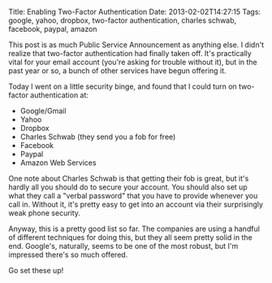 Title: Enabling Two-Factor Authentication
Date: 2013-02-02T14:27:15
Tags: google, yahoo, dropbox, two-factor authentication, charles schwab, facebook, paypal, amazon


This post is as much Public Service Announcement as anything else. I didn't realize that two-factor authentication had finally taken off. It's practically vital for your email account (you're asking for trouble without it), but in the past year or so, a bunch of other services have begun offering it. 

Today I went on a little security binge, and found that I could turn on two-factor authentication at:

 - Google/Gmail
 - Yahoo
 - Dropbox
 - Charles Schwab (they send you a fob for free)
 - Facebook
 - Paypal
 - Amazon Web Services

One note about Charles Schwab is that getting their fob is great, but it's hardly all you should do to secure your account. You should also set up what they call a "verbal password" that you have to provide whenever you call in. Without it, it's pretty easy to get into an account via their surprisingly weak phone security.

Anyway, this is a pretty good list so far. The companies are using a handful of different techniques for doing this, but they all seem pretty solid in the end. Google's, naturally, seems to be one of the most robust, but I'm impressed there's so much offered.

Go set these up! 

